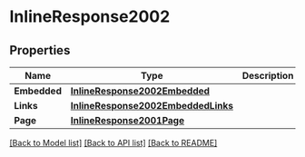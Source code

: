 # InlineResponse2002

## Properties

Name | Type | Description | Notes
------------ | ------------- | ------------- | -------------
**Embedded** | [**InlineResponse2002Embedded**](inline_response_200_2__embedded.md) |  | 
**Links** | [**InlineResponse2002EmbeddedLinks**](inline_response_200_2__embedded__links.md) |  | 
**Page** | [**InlineResponse2001Page**](inline_response_200_1_page.md) |  | 

[[Back to Model list]](../README.md#documentation-for-models) [[Back to API list]](../README.md#documentation-for-api-endpoints) [[Back to README]](../README.md)


